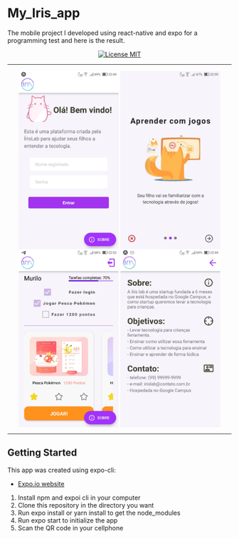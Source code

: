 # My_Iris_app

The mobile project I developed using react-native and expo for a programming test and here is the result.

<p align="center">
  <a href="https://opensource.org/licenses/MIT">
    <img src="https://img.shields.io/badge/License-MIT-orange.svg" alt="License MIT">
  </a>
</p>

_________________________________________________________________________________________________________________________________________

<p align="center">
    <img align="center" src="src/assets/prints/Home.jpg" alt="Home-no-animated" height="400">
    <img align="center" src="src/assets/prints/Onboarding.jpg" alt="Home-no-animated" height="400">
    <img align="center" src="src/assets/prints/Dashboard.jpg" alt="Home-animated" height="400"> 
    <img align="center" src="src/assets/prints/Sobre.jpg" alt="Home-animated" height="400"> 
</p>

_________________________________________________________________________________________________________________________________________


## Getting Started

This app was created using expo-cli:
- [Expo.io website](https://expo.io/learn)

1. Install npm and expoi cli in your computer
2. Clone this repository in the directory you want
3. Run expo install or yarn install to get the node_modules
4. Run expo start to initialize the app
5. Scan the QR code in your cellphone
